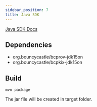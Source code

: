 ```yaml
---
sidebar_position: 7
title: Java SDK
---
```


[Java SDK Docs](https://github.com/mobilpay/java)

Dependencies
----
* org.bouncycastle/bcprov-jdk15on
* org.bouncycastle/bcpkix-jdk15on

Build
----
```ssh
mvn package
```
The jar file will be created in target folder.